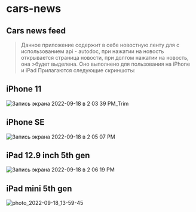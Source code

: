 # cars-news
## Cars news feed
>Данное приложение содержит в себе новостную ленту для с использованием api - autodoc, при нажатии на новость открывается страница новости, при долгом нажатии на новость, она >будет выделена.
>Оно выполнено для пользования на iPhone и iPad
>Прилагаются следующие скриншоты: 
## iPhone 11
![Запись экрана 2022-09-18 в 2 03 39 PM_Trim](https://user-images.githubusercontent.com/54187575/190899521-97686966-6cd6-45f2-b73b-1a0193ea4720.gif)

## iPhone SE
![Запись экрана 2022-09-18 в 2 05 07 PM](https://user-images.githubusercontent.com/54187575/190899447-7e6daca8-db2c-45b7-98a6-17dce34b6df7.gif)

## iPad 12.9 inch 5th gen
![Запись экрана 2022-09-18 в 2 06 19 PM](https://user-images.githubusercontent.com/54187575/190899382-b782d478-f4e6-496f-89b9-50f96a068a16.gif)

## iPad mini 5th gen
![photo_2022-09-18_13-59-45](https://user-images.githubusercontent.com/54187575/190899424-8ab9dd4d-c3ec-47b1-980d-132c847309e5.jpg)


